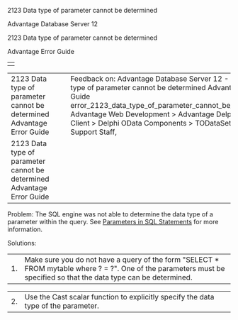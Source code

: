2123 Data type of parameter cannot be determined




Advantage Database Server 12  

2123 Data type of parameter cannot be determined

Advantage Error Guide

|  |
| --- |
|  |

|  |  |  |  |  |
| --- | --- | --- | --- | --- |
| 2123 Data type of parameter cannot be determined  Advantage Error Guide |  |  | Feedback on: Advantage Database Server 12 - 2123 Data type of parameter cannot be determined Advantage Error Guide error\_2123\_data\_type\_of\_parameter\_cannot\_be\_determined Advantage Web Development > Advantage Delphi OData Client > Delphi OData Components > TODataSet / Dear Support Staff, |  |
| 2123 Data type of parameter cannot be determined  Advantage Error Guide |  |  |  |  |

Problem: The SQL engine was not able to determine the data type of a parameter within the query. See [Parameters in SQL Statements](master_parameters_in_sql_statements_sql.htm) for more information.

Solutions:

|  |  |
| --- | --- |
| 1. | Make sure you do not have a query of the form "SELECT \* FROM mytable where ? = ?". One of the parameters must be specified so that the data type can be determined. |

|  |  |
| --- | --- |
| 2. | Use the Cast scalar function to explicitly specify the data type of the parameter. |